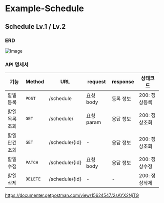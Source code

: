 # Example-Schedule

## Schedule Lv.1 / Lv.2

### ERD
![Image](https://github.com/user-attachments/assets/86e00ea3-cb8d-4d3d-891c-9e06015a1275)

### API 명세서
|기능|Method|URL|request|response|상태코드|
|--|--|--|--|--|--|
|할일 등록|`POST`|/schedule|요청 body|등록 정보|200: 정상등록|
|할일 목록 조회|`GET`|/schedule/|요청 param|응답 정보|200: 정상조회|
|할일 단건 조회|`GET`|/schedule/{id}|-|응답 정보|200: 정상조회|
|할일 수정|`PATCH`|/schedule/{id}|요청 body|응답 정보|200: 정상수정|
|할일 삭제|`DELETE`|/schedule/{id}|-|-|200: 정상삭제|

https://documenter.getpostman.com/view/15624547/2sAYX2NjTG

